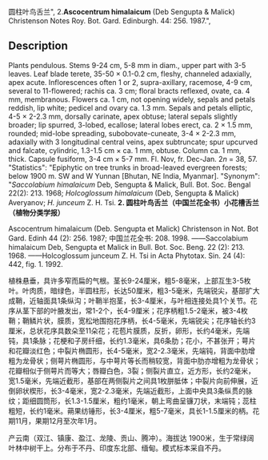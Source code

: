 圆柱叶鸟舌兰",
2.**Ascocentrum himalaicum** (Deb Sengupta & Malick) Christenson Notes Roy. Bot. Gard. Edinburgh. 44: 256. 1987.",

## Description
Plants pendulous. Stems 9-24 cm, 5-8 mm in diam., upper part with 3-5 leaves. Leaf blade terete, 35-50 × 0.1-0.2 cm, fleshy, channeled adaxially, apex acute. Inflorescences often 1 or 2, supra-axillary, racemose, 4-9 cm, several to 11-flowered; rachis ca. 3 cm; floral bracts reflexed, ovate, ca. 4 mm, membranous. Flowers ca. 1 cm, not opening widely, sepals and petals reddish, lip white; pedicel and ovary ca. 1.3 mm. Sepals and petals elliptic, 4-5 × 2-2.3 mm, dorsally carinate, apex obtuse; lateral sepals slightly broader; lip spurred, 3-lobed, ecallose; lateral lobes erect, ca. 2 × 1.5 mm, rounded; mid-lobe spreading, subobovate-cuneate, 3-4 × 2-2.3 mm, adaxially with 3 longitudinal central veins, apex subtruncate; spur upcurved and falcate, cylindric, 1.3-1.5 cm × ca. 1 mm, obtuse. Column ca. 1 mm, thick. Capsule fusiform, 3-4 cm × 5-7 mm. Fl. Nov, fr. Dec-Jan. 2*n* = 38, 57.
  "Statistics": "Epiphytic on tree trunks in broad-leaved evergreen forests; below 1900 m. SW and W Yunnan [Bhutan, NE India, Myanmar].
  "Synonym": "*Saccolabium himalaicum* Deb, Sengupta &amp; Malick, Bull. Bot. Soc. Bengal 22(2): 213. 1968; *Holcoglossum himalaicum* (Deb, Sengupta &amp; Malick) Averyanov; *H. junceum* Z. H. Tsi.
**2. 圆柱叶鸟舌兰（中国兰花全书）小花槽舌兰（植物分类学报）**

Ascocentrum himalaicum (Deb. Sengupta et Malick) Christenson in Not. Bot Gard. Edinh 44 (2): 256. 1987; 中国兰花全书: 208. 1998. ——Saccolabium himalaicum Deb, Sengupta et Malick in Bull. Bot. Soc. Beng. 22 (2): 213. 1968. ——Holcoglossum junceum Z. H. Tsi in Acta Phytotax. Sin. 24 (4): 442, fig. 1. 1992.

植株悬垂，具许多窄而扁的气根。茎长9-24厘米，粗5-8毫米，上部互生3-5枚叶。叶肉质，暗绿色，半圆柱形，长达50厘米，粗3-5毫米，先端锐尖，基部扩大成鞘，近轴面具1条纵沟；叶鞘半抱茎，长3-4厘米，与叶相连接处具1个关节。花序从茎下部的叶腋发出，常1-2个，长4-9厘米；花序柄粗1.5-2毫米，被3-4枚鞘；鞘鳞片状，膜质，宽松地围抱花序柄，长4-5毫米，先端锐尖；花序轴长约3厘米，总状花序具数朵至11朵花；花苞片膜质，反折，卵形，长约4毫米，先端钝，具1条脉；花梗和子房纤细，长约1.3毫米，具6条肋；花小，不甚张开；萼片和花瓣淡红色；中裂片椭圆形，长4-5毫米，宽2-2.3毫米，先端钝，背面中肋增粗为龙骨状；侧萼片椭圆形，与中萼片等长而稍较宽，背面中肋亦增粗为龙骨状；花瓣相似于侧萼片而等大；唇瓣白色，3裂；侧裂片直立，近方形，长约2毫米，宽1.5毫米，先端近截形，基部在两侧裂片之间具1枚胼胝体；中裂片向前伸展，近倒卵状楔形，长3-4毫米，宽2-2.3毫米，先端近截形，上面中央具3条纵贯的脉纹；距细圆筒形，长1.3-1.5厘米，粗约1毫米，朝上弯曲呈镰刀状，末端钝；蕊柱粗短，长约1毫米。蒴果纺锤形，长3-4厘米，粗5-7毫米，具长1-1.5厘米的柄。花期11月，果期12月至次年1月。

产云南（双江、镇康、盈江、龙陵、贡山、腾冲）。海拔达 1900米，生于常绿阔叶林中树干上。分布于不丹、印度东北部、缅甸。模式标本采自不丹。

